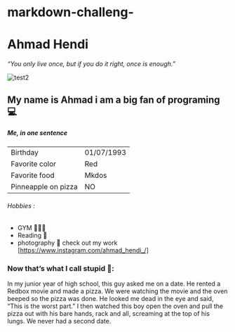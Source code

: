 # markdown-challeng-

# Ahmad Hendi 

_“You only live once, but if you do it right, once is enough.”_

![test2](https://user-images.githubusercontent.com/71318364/93343439-c70f2a80-f830-11ea-9c3d-b68d00081e40.jpg)



## My name is Ahmad i am a big fan of programing 💻


##### Me, in one sentence

|   |    |
|:--------------- |:-------------------|
| Birthday | 01/07/1993 |
| Favorite color | Red |
| Favorite food | Mkdos |
| Pinneapple on pizza | NO


###### Hobbies :

- GYM 🏋🏻‍♂️
- Reading 📖
- photography  📸 check out my work [https://www.instagram.com/ahmad_hendi_/] 


### Now that’s what I call stupid 🙊: 
In my junior year of high school, this guy asked me on a date. He rented a Redbox movie and made a pizza. We were watching the movie and the oven beeped so the pizza was done. He looked me dead in the eye and said, “This is the worst part.” I then watched this boy open the oven and pull the pizza out with his bare hands, rack and all, screaming at the top of his lungs. We never had a second date.
